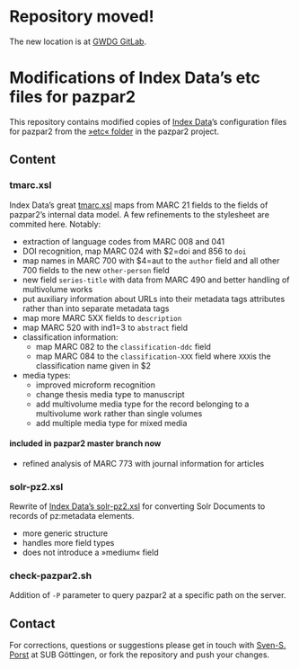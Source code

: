 # Repository moved!
The new location is at [GWDG GitLab](https://gitlab.gwdg.de/subugoe/pazpar2/pazpar2-etc).

# Modifications of Index Data’s etc files for pazpar2
This repository contains modified copies of [Index Data](http://www.indexdata.com/)’s configuration files for pazpar2 from the [»etc« folder](http://git.indexdata.com/?p=pazpar2.git;a=tree;f=etc;) in the pazpar2 project.

## Content
### tmarc.xsl
Index Data’s great [tmarc.xsl](http://git.indexdata.com/?p=pazpar2.git;a=blob;f=etc/tmarc.xsl) maps from MARC 21 fields to the fields of pazpar2’s internal data model. A few refinements to the stylesheet are commited here. Notably:

* extraction of language codes from MARC 008 and 041
* DOI recognition, map MARC 024 with $2=doi and 856 to `doi`
* map names in MARC 700 with $4=aut to the `author` field and all other 700 fields to the new `other-person` field
* new field `series-title` with data from MARC 490 and better handling of multivolume works
* put auxiliary information about URLs into their metadata tags attributes rather than into separate metadata tags
* map more MARC 5XX fields to `description`
* map MARC 520 with ind1=3 to `abstract` field
* classification information:
	* map MARC 082 to the `classification-ddc` field
	* map MARC 084 to the `classification-XXX` field where `XXX`is the classification name given in $2
* media types:
	* improved microform recognition
	* change thesis media type to manuscript
	* add multivolume media type for the record belonging to a multivolume work rather than single volumes
	* add multiple media type for mixed media
	
#### included in pazpar2 master branch now
* refined analysis of MARC 773 with journal information for articles


### solr-pz2.xsl
Rewrite of [Index Data’s solr-pz2.xsl](http://git.indexdata.com/?p=pazpar2.git;a=blob;f=etc/solr-pz2.xsl;h=b5d2f75a75c169356e870b0a122370ebea54327a;hb=HEAD) for converting Solr Documents to records of pz:metadata elements.
* more generic structure
* handles more field types
* does not introduce a »medium« field


### check-pazpar2.sh
Addition of `-P` parameter to query pazpar2 at a specific path on the server.


## Contact
For corrections, questions or suggestions please get in touch with [Sven-S. Porst](mailto:porst@sub.uni-goettingen.de) at SUB Göttingen, or fork the repository and push your changes.
